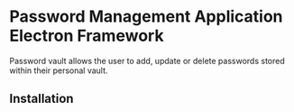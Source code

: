 ﻿# Password Management Application Electron Framework
Password vault allows the user to add, update or delete passwords stored within their personal vault.

## Installation

